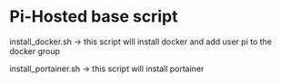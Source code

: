 # Pi-Hosted base script

install_docker.sh -> this script will install docker and add user pi to the docker group

install_portainer.sh -> this script will install portainer
